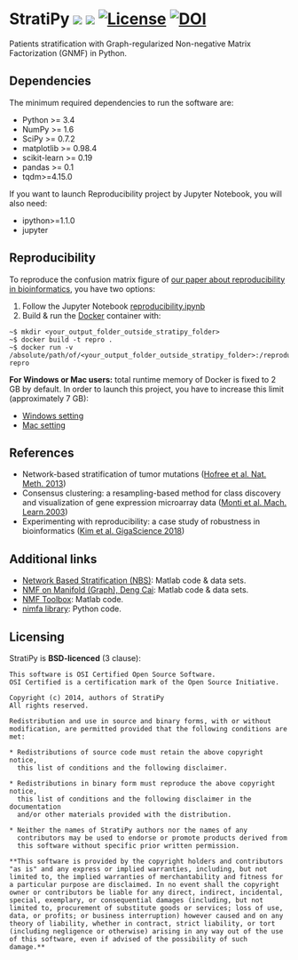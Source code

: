 # StratiPy <img src="https://img.shields.io/badge/version-0.8.0-blue.svg"> <a href="https://travis-ci.org/GHFC/StratiPy"><img src="https://travis-ci.org/GHFC/StratiPy.svg?branch=master"></a> [![License](https://img.shields.io/badge/license-BSD%203--Clause-orange.svg)](https://opensource.org/licenses/BSD-3-Clause) <a href="https://zenodo.org/badge/latestdoi/53434086"><img src="https://zenodo.org/badge/53434086.svg" alt="DOI"></a>
Patients stratification with Graph-regularized Non-negative Matrix Factorization (GNMF) in Python.

## Dependencies
The minimum required dependencies to run the software are:
  - Python >= 3.4
  - NumPy >= 1.6
  - SciPy >= 0.7.2
  - matplotlib >= 0.98.4
  - scikit-learn >= 0.19
  - pandas >= 0.1
  - tqdm>=4.15.0

If you want to launch Reproducibility project by Jupyter Notebook, you will also need:
  - ipython>=1.1.0
  - jupyter


## Reproducibility
To reproduce the confusion matrix figure of [our paper about reproducibility in bioinformatics](https://doi.org/10.1093/gigascience/giy077), you have two options:
1. Follow the Jupyter Notebook [reproducibility.ipynb](reproducibility/reproducibility.ipynb)
2. Build & run the [Docker](http://docker.com) container with:
```
~$ mkdir <your_output_folder_outside_stratipy_folder>
~$ docker build -t repro .
~$ docker run -v /absolute/path/of/<your_output_folder_outside_stratipy_folder>:/reproducibility/reproducibility_output repro
```
**For Windows or Mac users:** total runtime memory of Docker is fixed to 2 GB by default. In order to launch this project, you have to increase this limit (approximately 7 GB):
- [Windows setting](https://docs.docker.com/docker-for-windows/#advanced)
- [Mac setting](https://docs.docker.com/docker-for-mac/#cpus)


## References
- Network-based stratification of tumor mutations ([Hofree et al. Nat. Meth. 2013](http://www.nature.com/nmeth/journal/v10/n11/full/nmeth.2651.html))
- Consensus clustering: a resampling-based method for class discovery and visualization of gene expression microarray data ([Monti et al. Mach. Learn.2003](http://link.springer.com/article/10.1023%2FA%3A1023949509487))
- Experimenting with reproducibility: a case study of robustness in bioinformatics ([Kim et al. GigaScience 2018](https://doi.org/10.1093/gigascience/giy077))


## Additional links
- [Network Based Stratification (NBS)](http://chianti.ucsd.edu/~mhofree/wordpress/?page_id=26): Matlab code & data sets.
- [NMF on Manifold (Graph), Deng Cai](http://www.cad.zju.edu.cn/home/dengcai/Data/GNMF.html): Matlab code & data sets.
- [NMF Toolbox](https://sites.google.com/site/nmftool/): Matlab code.
- [nimfa library](http://nimfa.biolab.si/): Python code.


## Licensing
StratiPy is **BSD-licenced** (3 clause):

    This software is OSI Certified Open Source Software.
    OSI Certified is a certification mark of the Open Source Initiative.

    Copyright (c) 2014, authors of StratiPy
    All rights reserved.

    Redistribution and use in source and binary forms, with or without
    modification, are permitted provided that the following conditions are met:

    * Redistributions of source code must retain the above copyright notice,
      this list of conditions and the following disclaimer.

    * Redistributions in binary form must reproduce the above copyright notice,
      this list of conditions and the following disclaimer in the documentation
      and/or other materials provided with the distribution.

    * Neither the names of StratiPy authors nor the names of any
      contributors may be used to endorse or promote products derived from
      this software without specific prior written permission.

    **This software is provided by the copyright holders and contributors
    "as is" and any express or implied warranties, including, but not
    limited to, the implied warranties of merchantability and fitness for
    a particular purpose are disclaimed. In no event shall the copyright
    owner or contributors be liable for any direct, indirect, incidental,
    special, exemplary, or consequential damages (including, but not
    limited to, procurement of substitute goods or services; loss of use,
    data, or profits; or business interruption) however caused and on any
    theory of liability, whether in contract, strict liability, or tort
    (including negligence or otherwise) arising in any way out of the use
    of this software, even if advised of the possibility of such
    damage.**
